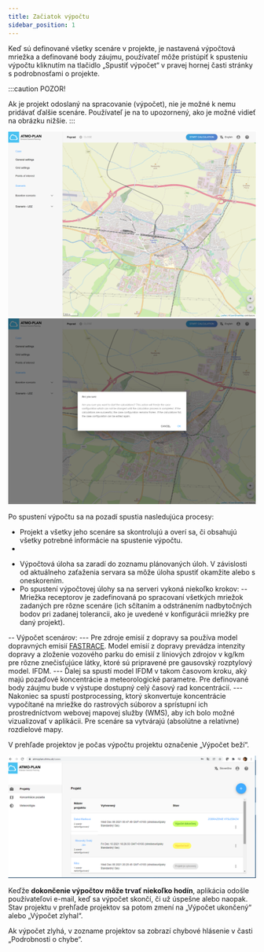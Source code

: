 ```yaml
---
title: Začiatok výpočtu
sidebar_position: 1
---
```




Keď sú definované všetky scenáre v projekte, je nastavená výpočtová mriežka a definované body záujmu, používateľ môže pristúpiť k spusteniu výpočtu  kliknutím na tlačidlo „Spustiť výpočet“ v pravej hornej časti stránky s podrobnosťami o projekte.

:::caution POZOR!

Ak je projekt odoslaný na spracovanie (výpočet), nie je možné k nemu pridávať ďalšie scenáre. Používateľ je na to upozornený, ako je možné vidieť na obrázku nižšie.
:::

![Start calculation](./images/start_calculation.png)
![Start calculation: confirmation dialog](./images/start_calculation_confirmation.png)


Po spustení výpočtu sa na pozadí spustia nasledujúca procesy:

- Projekt a všetky jeho scenáre sa skontrolujú a overí sa, či obsahujú všetky potrebné informácie na spustenie výpočtu.
- 
<!--- - A message is placed on a message queue signaling the back-end that a new calculation is requested. This message will trigger the generation of a calculation job which will be scheduled for execution. Depending on the current load of the back-end, the job may be delayed or start running immediately. The size and load of the back-end determines the speed at which jobs start running. --->

-  Výpočtová úloha sa zaradí do zoznamu plánovaných úloh. V závislosti od aktuálneho zaťaženia servara sa môže úloha spustiť okamžite alebo s oneskorením. 
- Po spustení výpočtovej úlohy sa na serveri vykoná niekoľko krokov:
-- Mriežka receptorov je zadefinovaná po spracovaní všetkých mriežok zadaných pre rôzne scenáre (ich sčítaním a odstránením nadbytočných bodov pri zadanej tolerancii, ako je uvedené v konfigurácii mriežky pre daný projekt).

-- Výpočet scenárov:
    --- Pre zdroje emisií z dopravy sa používa model dopravných emisií [FASTRACE](/#the-fastrace-traffic-emissions-model). Model emisií z dopravy prevádza intenzity dopravy a zloženie vozového parku do emisií z líniových zdrojov v kg/km pre rôzne znečisťujúce látky, ktoré sú pripravené pre gausovský rozptylový model. IFDM.
    --- Ďalej sa spustí model IFDM v takom časovom kroku, aký majú pozaďové koncentrácie  a meteorologické parametre. Pre definované body záujmu bude v výstupe dostupný celý časový rad koncentrácií.
    --- Nakoniec sa spustí postprocessing, ktorý skonvertuje koncentrácie vypočítané na mriežke do rastrových súborov a sprístupní ich prostredníctvom webovej mapovej služby (WMS), aby ich bolo možné vizualizovať v aplikácii. Pre scenáre sa vytvárajú (absolútne a relatívne) rozdielové mapy.

V prehľade projektov je počas výpočtu projektu označenie „Výpočet beží“.

![Calculation progress](./images/start_calculation_progres_sk.png)



Keďže **dokončenie výpočtov môže trvať niekoľko hodín**, aplikácia odošle používateľovi e-mail, keď sa výpočet skončí, či už úspešne alebo naopak. Stav projektu v prehľade projektov sa potom zmení na „Výpočet ukončený“ alebo „Výpočet zlyhal“.

<!--- ![Calculation progress: finished](./images/view_results_button_main.png) --->


Ak výpočet zlyhá, v zozname projektov sa zobrazí chybové hlásenie v časti „Podrobnosti o chybe“.

